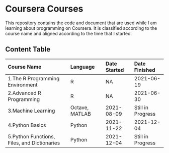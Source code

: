 # Coursera Courses
This repository contains the code and document that are used while I am learning about programming on Coursera. It is classified according to the course name and aligned according to the time that I started.

## Content Table
| Course Name     | Language      | Date Started | Date Finished |
| :-------------- | :------------ | :----------- | :------------ |
| 1.The R Programming Environment | R       | NA | 2021-06-19    |
| 2.Advanced R Programming | R    | NA           | 2021-06-30    |
| 3.Machine Learning| Octave, MATLAB| 2021-08-09 | Still in Progress |
| 4.Python Basics   | Python      | 2021-11-22   | 2021-12-04    |
| 5.Python Functions, Files, and Dictionaries| Python | 2021-12-04 | Still in Progress |
